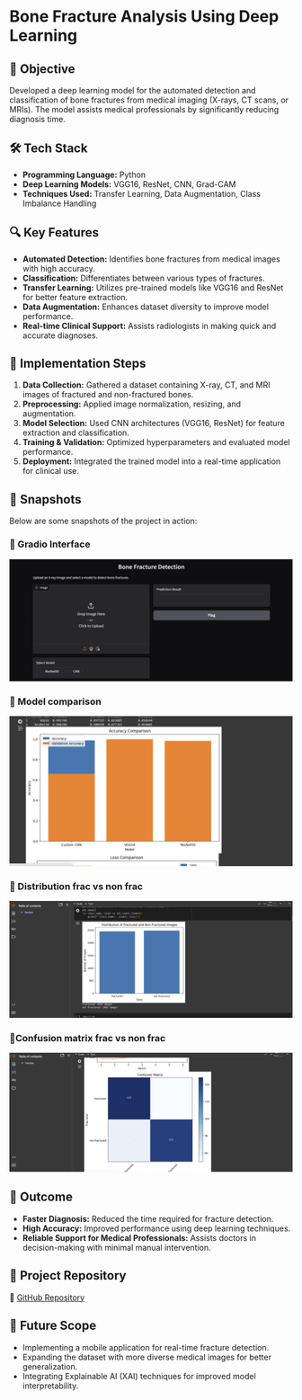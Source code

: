 # Bone Fracture Analysis Using Deep Learning

## 📌 Objective
Developed a deep learning model for the automated detection and classification of bone fractures from medical imaging (X-rays, CT scans, or MRIs). The model assists medical professionals by significantly reducing diagnosis time.

## 🛠 Tech Stack
- **Programming Language:** Python
- **Deep Learning Models:** VGG16, ResNet, CNN, Grad-CAM
- **Techniques Used:** Transfer Learning, Data Augmentation, Class Imbalance Handling

## 🔍 Key Features
- **Automated Detection:** Identifies bone fractures from medical images with high accuracy.
- **Classification:** Differentiates between various types of fractures.
- **Transfer Learning:** Utilizes pre-trained models like VGG16 and ResNet for better feature extraction.
- **Data Augmentation:** Enhances dataset diversity to improve model performance.
- **Real-time Clinical Support:** Assists radiologists in making quick and accurate diagnoses.

## 🚀 Implementation Steps
1. **Data Collection:** Gathered a dataset containing X-ray, CT, and MRI images of fractured and non-fractured bones.
2. **Preprocessing:** Applied image normalization, resizing, and augmentation.
3. **Model Selection:** Used CNN architectures (VGG16, ResNet) for feature extraction and classification.
4. **Training & Validation:** Optimized hyperparameters and evaluated model performance.
5. **Deployment:** Integrated the trained model into a real-time application for clinical use.

## 📂 Snapshots
Below are some snapshots of the project in action:

### 📸 Gradio Interface
![Gradio Interface](/screenshots/Gradio_Interface.png)

### 📸 Model comparison
![ Model_comparison](/screenshots/Model_comparison.png)

### 📸 Distribution frac vs non frac
![Distribution_frac_vs_non_frac](/screenshots/Distribution_frac_vs_non_frac.png)

### 📸Confusion matrix frac vs non frac
![Confusion_matrix_frac_vs_non_frac](/screenshots/Confusion_matrix_frac_vs_non_frac.png)



## 🎯 Outcome
- **Faster Diagnosis:** Reduced the time required for fracture detection.
- **High Accuracy:** Improved performance using deep learning techniques.
- **Reliable Support for Medical Professionals:** Assists doctors in decision-making with minimal manual intervention.

## 📂 Project Repository
🔗 [GitHub Repository](<[/github.com/vanshika2810](https://github.com/vanshika2810/BoneFractureClassification1)>)

## 📌 Future Scope
- Implementing a mobile application for real-time fracture detection.
- Expanding the dataset with more diverse medical images for better generalization.
- Integrating Explainable AI (XAI) techniques for improved model interpretability.

